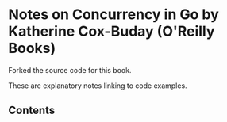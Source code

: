 # Notes on Concurrency in Go by Katherine Cox-Buday (O'Reilly Books)

Forked the source code for this book.

These are explanatory notes linking to code examples.

## Contents
<!-- `make toc` to generate https://github.com/jonschlinkert/markdown-toc#cli -->

<!-- toc -->
<!-- tocstop -->
